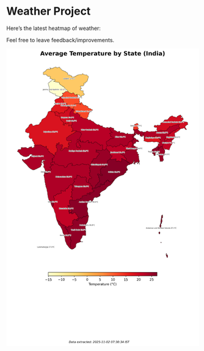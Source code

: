 # Weather Project

Here’s the latest heatmap of weather:

Feel free to leave feedback/improvements.

![India Heatmap](docs/assets/india_heatmap.png?v=06BB44)
